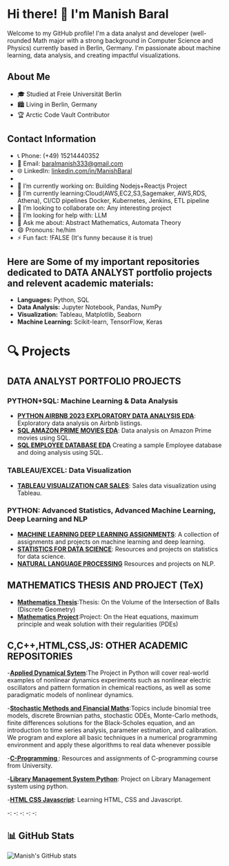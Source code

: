 
# Hi there! 👋 I'm Manish Baral

Welcome to my GitHub profile! I'm a data analyst and  developer (well-rounded Math major with a strong background in Computer Science and Physics) currently based in Berlin, Germany. I'm passionate about machine learning, data analysis, and creating impactful visualizations.

## About Me

- 🎓 Studied at Freie Universität Berlin
- 🏙️ Living in Berlin, Germany
- 🏆 Arctic Code Vault Contributor

## Contact Information

- 📞 Phone: (+49) 15214440352
- 📧 Email: baralmanish333@gmail.com
- 🌐 LinkedIn: [linkedin.com/in/ManishBaral](https://www.linkedin.com/in/manish-baral-402324134/)
- 
- 🔭 I’m currently working on: Building Nodejs+Reactjs Project
- 🌱 I’m currently learning:Cloud(AWS,EC2,S3,Sagemaker, AWS,RDS, Athena), CI/CD pipelines Docker, Kubernetes, Jenkins, ETL pipeline
- 👯 I’m looking to collaborate on: Any interesting project
- 🤔 I’m looking for help with: LLM
- 💬 Ask me about: Abstract Mathematics, Automata Theory
- 😄 Pronouns: he/him
- ⚡ Fun fact: !FALSE (It's funny because it is true)

## Here are Some of my important repositories dedicated to DATA ANALYST portfolio projects and relevent academic materials:


- **Languages:** Python, SQL
- **Data Analysis:** Jupyter Notebook, Pandas, NumPy
- **Visualization:** Tableau, Matplotlib, Seaborn
- **Machine Learning:** Scikit-learn, TensorFlow, Keras

# 🔍 Projects
## DATA ANALYST PORTFOLIO PROJECTS 
### PYTHON+SQL: Machine Learning & Data Analysis
- **[PYTHON AIRBNB 2023 EXPLORATORY DATA ANALYSIS EDA](https://github.com/ManishBaral1/PYTHON-AIRBNB-2023-EXPLORATORY-DATA-ANALYSIS-EDA-)**: Exploratory data analysis on Airbnb listings.
- **[SQL AMAZON PRIME MOVIES EDA](https://github.com/ManishBaral1/SQL-AMAZON-PRIME-MOVIES-EDA)**: Data analysis on Amazon Prime movies using SQL.
- **[SQL EMPLOYEE DATABASE EDA](https://github.com/ManishBaral1/SQL-EMPLOYEE-DATABASE-EDA)** Creating a sample Employee database and doing analysis using SQL.

### TABLEAU/EXCEL: Data Visualization
- **[TABLEAU VISUALIZATION CAR SALES](https://github.com/ManishBaral1/TABLEAU-VISUALIZATION-SALES-)**: Sales data visualization using Tableau.

### PYTHON: Advanced Statistics, Advanced Machine Learning, Deep Learning and NLP
- **[MACHINE LEARNING DEEP LEARNING ASSIGNMENTS](https://github.com/ManishBaral1/MACHINE-LEARNING-DEEP-LEARNING-ASSIGNMENTS-)**: A collection of assignments and projects on machine learning and deep learning.
- **[STATISTICS FOR DATA SCIENCE](https://github.com/ManishBaral1/STATISTICS-FOR-DATA-SCIENCE)**: Resources and projects on statistics for data science.
- **[NATURAL LANGUAGE PROCESSING](https://github.com/ManishBaral1/NATURAL-LANGUAGE-PROCESSING)** Resources and projects on NLP.

## MATHEMATICS THESIS AND PROJECT (TeX)
- **[Mathematics Thesis](https://github.com/ManishBaral1/Thesis-Mathematics)**:Thesis: On the Volume of the Intersection of Balls (Discrete Geometry)
- **[Mathematics Project](https://github.com/ManishBaral1/Project-Mathematics)**:Project: On the Heat equations, maximum principle and weak solution with their regularities (PDEs)

## C,C++,HTML,CSS,JS: OTHER ACADEMIC REPOSITORIES
-**[Applied Dynamical Sytem](https://github.com/ManishBaral1/Applied-Dynamical-System)**:The Project in Python will cover real-world examples of nonlinear dynamics experiments such as nonlinear electric   oscillators and pattern formation in chemical reactions, as well as some paradigmatic models of nonlinear dynamics.

-**[Stochastic Methods and Financial Maths](https://github.com/ManishBaral1/Stochastic-Methods-and-Financial-Math)**:Topics include binomial tree models, discrete Brownian paths, stochastic ODEs, Monte-Carlo methods, finite differences solutions for the Black-Scholes equation, and an introduction to time series analysis, parameter estimation, and calibration. We program and explore all basic techniques in a numerical programming environment and apply these algorithms to real data whenever possible

-**[C-Programming ](https://github.com/ManishBaral1/C-Programming-1)**: Resources and assignments of C-programming course from University.

-**[Library Management System Python](https://github.com/ManishBaral1/LIBRARY-MANAGEMENT-SYSTEM-PYTHON-)**: Project on Library Management system using python.

-**[HTML CSS Javascript](https://github.com/ManishBaral1/HTML-CSS-JAVASCRIPT)**: Learning HTML, CSS and Javascript.

-**[]()**:
-**[]()**:
-**[]()**:
-**[]()**:
-**[]()**:


## 📊 GitHub Stats

![Manish's GitHub stats](https://github-readme-stats.vercel.app/api?username=ManishBaral1&show_icons=true&theme=radical)
